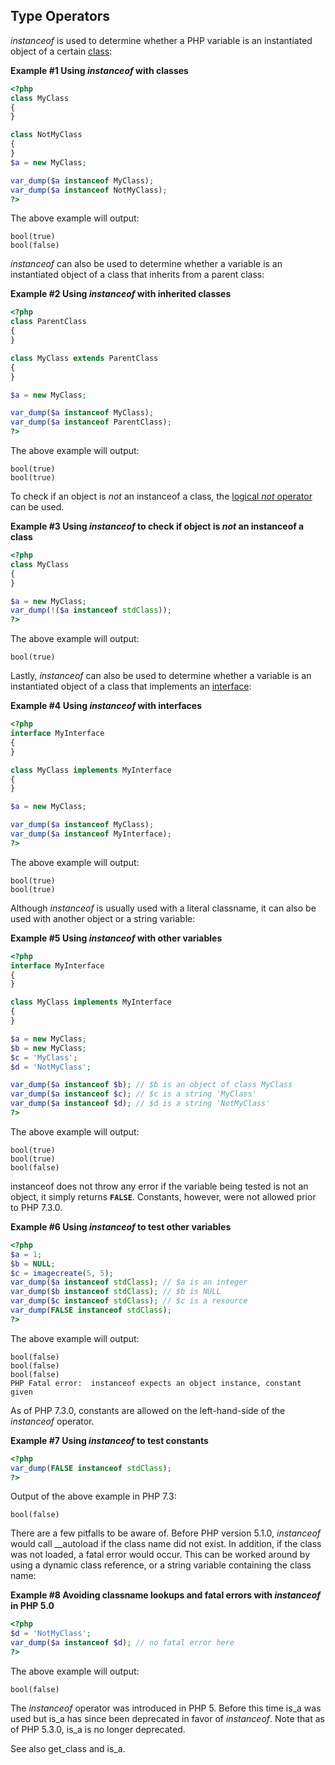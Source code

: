 Type Operators
--------------

*instanceof* is used to determine whether a PHP variable is an
instantiated object of a certain
<a href="/language/oop5/basic.html#language.oop5.basic.class" class="link">class</a>:

**Example \#1 Using *instanceof* with classes**

``` php
<?php
class MyClass
{
}

class NotMyClass
{
}
$a = new MyClass;

var_dump($a instanceof MyClass);
var_dump($a instanceof NotMyClass);
?>
```

The above example will output:

    bool(true)
    bool(false)

*instanceof* can also be used to determine whether a variable is an
instantiated object of a class that inherits from a parent class:

**Example \#2 Using *instanceof* with inherited classes**

``` php
<?php
class ParentClass
{
}

class MyClass extends ParentClass
{
}

$a = new MyClass;

var_dump($a instanceof MyClass);
var_dump($a instanceof ParentClass);
?>
```

The above example will output:

    bool(true)
    bool(true)

To check if an object is *not* an instanceof a class, the
<a href="/language/operators/logical.html" class="link">logical <em>not</em> operator</a>
can be used.

**Example \#3 Using *instanceof* to check if object is *not* an
instanceof a class**

``` php
<?php
class MyClass
{
}

$a = new MyClass;
var_dump(!($a instanceof stdClass));
?>
```

The above example will output:

    bool(true)

Lastly, *instanceof* can also be used to determine whether a variable is
an instantiated object of a class that implements an
<a href="/language/oop5/interfaces.html" class="link">interface</a>:

**Example \#4 Using *instanceof* with interfaces**

``` php
<?php
interface MyInterface
{
}

class MyClass implements MyInterface
{
}

$a = new MyClass;

var_dump($a instanceof MyClass);
var_dump($a instanceof MyInterface);
?>
```

The above example will output:

    bool(true)
    bool(true)

Although *instanceof* is usually used with a literal classname, it can
also be used with another object or a string variable:

**Example \#5 Using *instanceof* with other variables**

``` php
<?php
interface MyInterface
{
}

class MyClass implements MyInterface
{
}

$a = new MyClass;
$b = new MyClass;
$c = 'MyClass';
$d = 'NotMyClass';

var_dump($a instanceof $b); // $b is an object of class MyClass
var_dump($a instanceof $c); // $c is a string 'MyClass'
var_dump($a instanceof $d); // $d is a string 'NotMyClass'
?>
```

The above example will output:

    bool(true)
    bool(true)
    bool(false)

instanceof does not throw any error if the variable being tested is not
an object, it simply returns **`FALSE`**. Constants, however, were not
allowed prior to PHP 7.3.0.

**Example \#6 Using *instanceof* to test other variables**

``` php
<?php
$a = 1;
$b = NULL;
$c = imagecreate(5, 5);
var_dump($a instanceof stdClass); // $a is an integer
var_dump($b instanceof stdClass); // $b is NULL
var_dump($c instanceof stdClass); // $c is a resource
var_dump(FALSE instanceof stdClass);
?>
```

The above example will output:

    bool(false)
    bool(false)
    bool(false)
    PHP Fatal error:  instanceof expects an object instance, constant given

As of PHP 7.3.0, constants are allowed on the left-hand-side of the
*instanceof* operator.

**Example \#7 Using *instanceof* to test constants**

``` php
<?php
var_dump(FALSE instanceof stdClass);
?>
```

Output of the above example in PHP 7.3:

    bool(false)

There are a few pitfalls to be aware of. Before PHP version 5.1.0,
*instanceof* would call <span class="function">\_\_autoload</span> if
the class name did not exist. In addition, if the class was not loaded,
a fatal error would occur. This can be worked around by using a dynamic
class reference, or a string variable containing the class name:

**Example \#8 Avoiding classname lookups and fatal errors with
*instanceof* in PHP 5.0**

``` php
<?php
$d = 'NotMyClass';
var_dump($a instanceof $d); // no fatal error here
?>
```

The above example will output:

    bool(false)

The *instanceof* operator was introduced in PHP 5. Before this time
<span class="function">is\_a</span> was used but <span
class="function">is\_a</span> has since been deprecated in favor of
*instanceof*. Note that as of PHP 5.3.0, <span
class="function">is\_a</span> is no longer deprecated.

See also <span class="function">get\_class</span> and <span
class="function">is\_a</span>.
